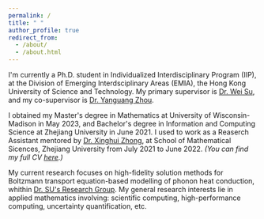 ```yaml
---
permalink: /
title: " "
author_profile: true
redirect_from: 
  - /about/
  - /about.html
---
```


I'm currently a Ph.D. student in Individualized Interdisciplinary Program (IIP), at the Division of Emerging Interdsciplinary Areas (EMIA), the Hong Kong University of Science and Technology. My primary supervisor is [Dr. Wei Su](https://facultyprofiles.hkust.edu.hk/profiles.php?profile=wei-su-weisu), and my co-supervisor is [Dr. Yanguang Zhou](https://seng.hkust.edu.hk/about/people/faculty/yanguang-zhou).

I obtained my Master's degree in Mathematics at University of Wisconsin-Madison in May 2023, and Bachelor's degree in Information and Computing Science at Zhejiang University in June 2021. I used to work as a Reaserch Assistant mentored by [Dr. Xinghui Zhong](https://person.zju.edu.cn/en/zhongxh), at School of Mathematical Sicences, Zhejiang University from July 2021 to June 2022.  _(You can find my full CV [here](/cv/).)_

My current research focuses on high-fidelity solution methods for Boltzmann transport equation-based modelling of phonon heat conduction, whithin [Dr. SU's Research Group](https://weisu-mae.github.io/). My general research interests lie in applied mathematics involving: scientific computing, high-performance computing, uncertainty quantification, etc.
